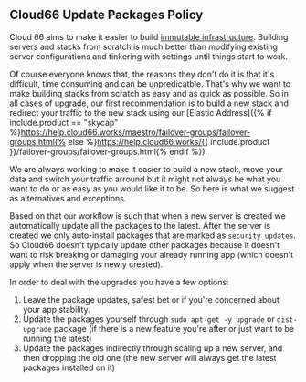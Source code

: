 <!-- usedin: [ _legacy_docker/stack-management/applying-upgrades-v1.md, _maestro/stack-management/applying-upgrades-v1.md, _node/stack-management/applying-upgrades-v1.md, _rails/stack-management/applying-upgrades-v1.md] -->


## Cloud66 Update Packages Policy

Cloud 66 aims to make it easier to build [immutable infrastructure](http://chadfowler.com/2013/06/23/immutable-deployments.html). Building servers and stacks from scratch is much better than modifying existing server configurations and tinkering with settings until things start to work.

Of course everyone knows that, the reasons they don't do it is that it's difficult, time consuming and can be unpredicatble. That's why we want to make building stacks from scratch as easy and as quick as possible. So in all cases of upgrade, our first recommendation is to build a new stack and redirect your traffic to the new stack using our [Elastic Address]({% if include.product == "skycap" %}https://help.cloud66.works/maestro/failover-groups/failover-groups.html{% else %}https://help.cloud66.works/{{ include.product }}/failover-groups/failover-groups.html{% endif %}).

We are always working to make it easier to build a new stack, move your data and switch your traffic arround but it might not always be what you want to do or as easy as you would like it to be. So here is what we suggest as alternatives and exceptions.

Based on that our workflow is such that when a new server is created we automatically update all the packages to the latest. After the server is created we only auto-install packages that are marked as `security updates`. So Cloud66 doesn't typically update other packages because it doesn't want to risk breaking or damaging your already running app (which doesn't apply when the server is newly created).

In order to deal with the upgrades you have a few options:

1.  Leave the package updates, safest bet or if you're concerned about your app stability.
2.  Update the packages yourself through `sudo apt-get -y upgrade` or `dist-upgrade` package (if there is a new feature you're after or just want to be running the latest)
3.  Update the packages indirectly through scaling up a new server, and then dropping the old one (the new server will always get the latest packages installed on it)



